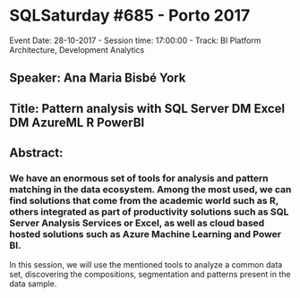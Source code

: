 # SQLSaturday #685 - Porto 2017
Event Date: 28-10-2017 - Session time: 17:00:00 - Track: BI Platform Architecture, Development  Analytics 
## Speaker: Ana Maria Bisbé York
## Title: Pattern analysis with SQL Server DM Excel DM AzureML R  PowerBI
## Abstract:
### We have an enormous set of tools for analysis and pattern matching in the data ecosystem. Among the most used, we can find solutions that come from the academic world such as R, others integrated as part of productivity solutions such as SQL Server Analysis Services or Excel, as well as cloud based hosted solutions such as Azure Machine Learning and Power BI.
In this session, we will use the mentioned tools to analyze a common data set, discovering the compositions, segmentation and patterns present in the data sample.
